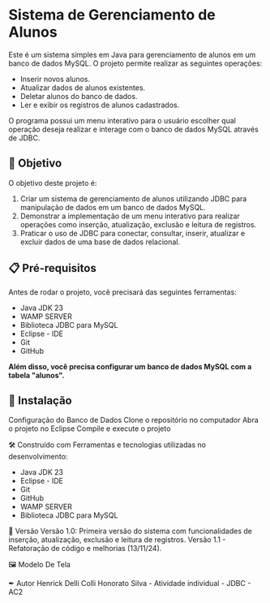 # Sistema de Gerenciamento de Alunos

Este é um sistema simples em Java para gerenciamento de alunos em um banco de dados MySQL. O projeto permite realizar as seguintes operações:

- Inserir novos alunos.
- Atualizar dados de alunos existentes.
- Deletar alunos do banco de dados.
- Ler e exibir os registros de alunos cadastrados.

O programa possui um menu interativo para o usuário escolher qual operação deseja realizar e interage com o banco de dados MySQL através de JDBC.

## 🚀 Objetivo

O objetivo deste projeto é:

1. Criar um sistema de gerenciamento de alunos utilizando JDBC para manipulação de dados em um banco de dados MySQL.
2. Demonstrar a implementação de um menu interativo para realizar operações como inserção, atualização, exclusão e leitura de registros.
3. Praticar o uso de JDBC para conectar, consultar, inserir, atualizar e excluir dados de uma base de dados relacional.

## 📋 Pré-requisitos

Antes de rodar o projeto, você precisará das seguintes ferramentas:

- Java JDK 23
- WAMP SERVER
- Biblioteca JDBC para MySQL
- Eclipse - IDE
- Git
- GitHub

**Além disso, você precisa configurar um banco de dados MySQL com a tabela "alunos".**


## 🔧 Instalação

Configuração do Banco de Dados
Clone o repositório no  computador
Abra o projeto no Eclipse
Compile e execute o projeto

🛠 Construído com
Ferramentas e tecnologias utilizadas no desenvolvimento:

- Java JDK 23 
- Eclipse - IDE 
- Git
- GitHub
- WAMP SERVER
- Biblioteca JDBC para MySQL
  
📌 Versão
Versão 1.0: Primeira versão do sistema com funcionalidades de inserção, atualização, exclusão e leitura de registros.
Versão 1.1 - Refatoração de código e melhorias (13/11/24).

🖼️ Modelo De Tela




✒ Autor
Henrick Delli Colli Honorato Silva - Atividade individual - JDBC - AC2
